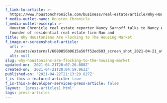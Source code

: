 ```yaml
---
f_link-to-article: >-
  https://www.houstonchronicle.com/business/real-estate/article/Why-Houstonians-are-flocking-to-the-housing-market-15466570.php
f_media-outlet-name: Houston Chronicle
f_media-outlet-excerpt: >-
  Houston Chronicle real estate reporter Nancy Sarnoff talks to Nancy Almodovar,
  founder of residential real estate firm Nan and
title: Why Houstonians Are Flocking to The Housing Market
f_image-or-screenshot-of-article:
  url: >-
    /assets/external/6080856b0615a56ff52ed603_screen_shot_2021-04-21_at_11.04.58_AM.png
  alt: null
slug: why-houstonians-are-flocking-to-the-housing-market
updated-on: '2021-04-21T20:07:26.088Z'
created-on: '2021-04-21T20:04:59.963Z'
published-on: '2021-04-22T21:13:29.827Z'
f_is-this-a-featured-article: true
f_is-this-a-developer-services-press-article: false
layout: '[press-articles].html'
tags: press-articles
---
```



